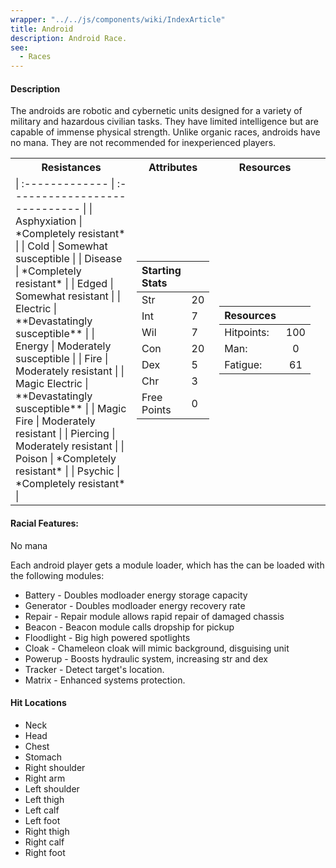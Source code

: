 ```yaml
---
wrapper: "../../js/components/wiki/IndexArticle"
title: Android
description: Android Race.
see:
  - Races
---
```

#### Description
The androids are robotic and cybernetic units designed for a variety of military and hazardous civilian tasks.  They have limited intelligence but are capable of immense physical strength.  Unlike organic races, androids have no mana.  They are not recommended for inexperienced players.

<table>
<tr><th>Resistances</th><th>Attributes</th><th>Resources</th></tr>
<tr><td>
| :------------- | :---------------------------- |
| Asphyxiation   | *Completely resistant*        |
| Cold           | Somewhat susceptible          |
| Disease        | *Completely resistant*        |
| Edged          | Somewhat resistant            |
| Electric       | **Devastatingly susceptible** |
| Energy         | Moderately susceptible        |
| Fire           | Moderately resistant          |
| Magic Electric | **Devastatingly susceptible** |
| Magic Fire     | Moderately resistant          |
| Piercing       | Moderately resistant          |
| Poison         | *Completely resistant*        |
| Psychic        | *Completely resistant*        |

</td><td>

| Starting Stats |      |
| :------------- | :--- |
| Str            |   20 |
| Int            |    7 |
| Wil            |    7 |
| Con            |   20 |
| Dex            |    5 |
| Chr            |    3 |
| Free Points    |    0 |

</td><td>

| Resources  |       |
| :--------- | :---: |
| Hitpoints: |   100 |
| Man:       |     0 |
| Fatigue:   |    61 |

</td><td></table>

#### Racial Features:
No mana

Each android player gets a module loader, which has the can be loaded with the following modules:

* Battery    - Doubles modloader energy storage capacity<br>
* Generator  - Doubles modloader energy recovery rate<br>
* Repair     - Repair module allows rapid repair of damaged chassis<br>
* Beacon     - Beacon module calls dropship for pickup<br>
* Floodlight - Big high powered spotlights<br>
* Cloak      - Chameleon cloak will mimic background, disguising unit<br>
* Powerup    - Boosts hydraulic system, increasing str and dex<br>
* Tracker    - Detect target's location.<br>
* Matrix     - Enhanced systems protection.<br>

#### Hit Locations
* Neck
* Head
* Chest
* Stomach
* Right shoulder
* Right arm
* Left shoulder
* Left thigh
* Left calf
* Left foot
* Right thigh
* Right calf
* Right foot